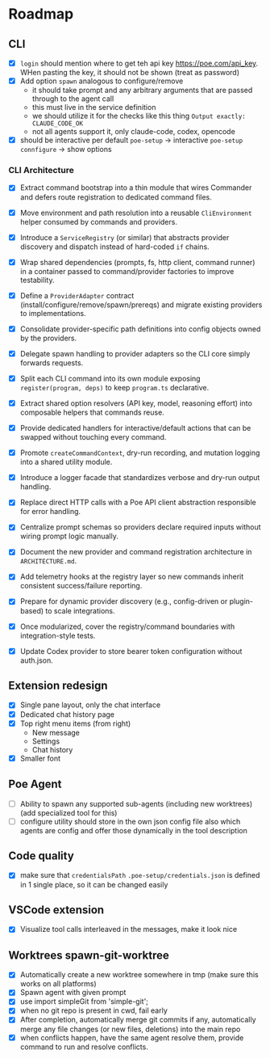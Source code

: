 <!-- Must keep this document up to date -->
# Roadmap

## CLI

- [x] `login` should mention where to get teh api key https://poe.com/api_key. WHen pasting the key, it should not be shown (treat as password)
- [x] Add option `spawn` analogous to configure/remove
    - it should take prompt and any arbitrary arguments that are passed through to the agent call
    - this must live in the service definition
    - we should utilize it for the checks like this thing `Output exactly: CLAUDE_CODE_OK`
    - not all agents support it, only claude-code, codex, opencode
- [x] should be interactive per default
    `poe-setup` -> interactive
    `poe-setup connfigure` -> show options

### CLI Architecture

- [x] Extract command bootstrap into a thin module that wires Commander and defers route registration to dedicated command files.
- [x] Move environment and path resolution into a reusable `CliEnvironment` helper consumed by commands and providers.
- [x] Introduce a `ServiceRegistry` (or similar) that abstracts provider discovery and dispatch instead of hard-coded `if` chains.
- [x] Wrap shared dependencies (prompts, fs, http client, command runner) in a container passed to command/provider factories to improve testability.
- [x] Define a `ProviderAdapter` contract (install/configure/remove/spawn/prereqs) and migrate existing providers to implementations.
- [x] Consolidate provider-specific path definitions into config objects owned by the providers.
- [x] Delegate spawn handling to provider adapters so the CLI core simply forwards requests.
- [x] Split each CLI command into its own module exposing `register(program, deps)` to keep `program.ts` declarative.
- [x] Extract shared option resolvers (API key, model, reasoning effort) into composable helpers that commands reuse.
- [x] Provide dedicated handlers for interactive/default actions that can be swapped without touching every command.
- [x] Promote `createCommandContext`, dry-run recording, and mutation logging into a shared utility module.
- [x] Introduce a logger facade that standardizes verbose and dry-run output handling.
- [x] Replace direct HTTP calls with a Poe API client abstraction responsible for error handling.
- [x] Centralize prompt schemas so providers declare required inputs without wiring prompt logic manually.
- [x] Document the new provider and command registration architecture in `ARCHITECTURE.md`.
- [x] Add telemetry hooks at the registry layer so new commands inherit consistent success/failure reporting.
- [x] Prepare for dynamic provider discovery (e.g., config-driven or plugin-based) to scale integrations.
- [x] Once modularized, cover the registry/command boundaries with integration-style tests.

- [x] Update Codex provider to store bearer token configuration without auth.json.


## Extension redesign

- [x] Single pane layout, only the chat interface
- [x] Dedicated chat history page
- [x] Top right menu items (from right)
    - New message
    - Settings
    - Chat history
- [x] Smaller font

## Poe Agent
- [ ] Ability to spawn any supported sub-agents (including new worktrees) (add specialized tool for this)
- [ ] configure utility should store in the own json config file also which agents are config and offer those dynamically in the tool description

## Code quality

- [x] make sure that `credentialsPath` `.poe-setup/credentials.json` is defined in 1 single place, so it can be changed easily

## VSCode extension

- [x] Visualize tool calls interleaved in the messages, make it look nice


## Worktrees spawn-git-worktree <agent> 

- [x] Automatically create a new worktree somewhere in tmp (make sure this works on all platforms)
- [x] Spawn agent with given prompt 
- [x] use import simpleGit from 'simple-git';
- [x] when no git repo is present in cwd, fail early
- [x] After completion, automatically merge git commits if any, automatically merge any file changes (or new files, deletions) into the main repo
- [x] when conflicts happen, have the same agent resolve them, provide command to run and resolve conflicts. 
